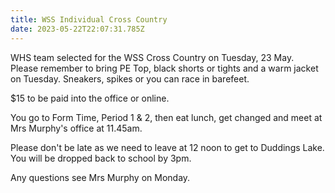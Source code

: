 ```yaml
---
title: WSS Individual Cross Country
date: 2023-05-22T22:07:31.785Z
---
```

WHS team selected for the WSS Cross Country on Tuesday, 23 May.  
Please remember to bring PE Top, black shorts or tights and a warm jacket on Tuesday. Sneakers, spikes or you can race in barefeet.  

$15 to be paid into the office or online.  

You go to Form Time, Period 1 & 2, then eat lunch, get changed and meet at Mrs Murphy's office at 11.45am.  

Please don't be late as we need to leave at 12 noon to get to Duddings Lake.  
You will be dropped back to school by 3pm.  

Any questions see Mrs Murphy on Monday.